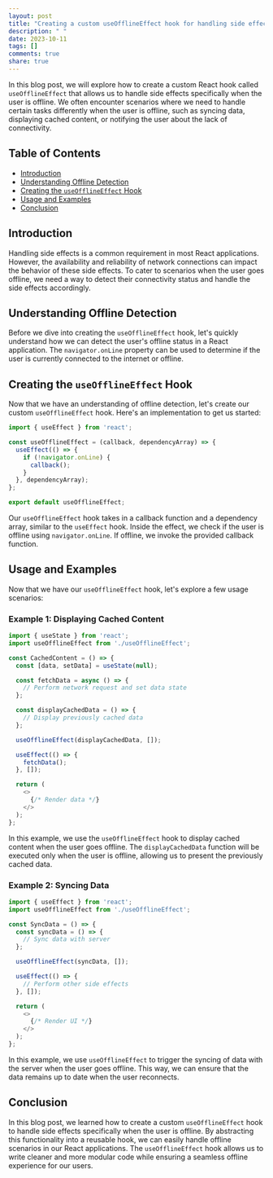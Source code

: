 ```yaml
---
layout: post
title: "Creating a custom useOfflineEffect hook for handling side effects when offline"
description: " "
date: 2023-10-11
tags: []
comments: true
share: true
---
```


In this blog post, we will explore how to create a custom React hook called `useOfflineEffect` that allows us to handle side effects specifically when the user is offline. We often encounter scenarios where we need to handle certain tasks differently when the user is offline, such as syncing data, displaying cached content, or notifying the user about the lack of connectivity.

## Table of Contents
- [Introduction](#introduction)
- [Understanding Offline Detection](#understanding-offline-detection)
- [Creating the `useOfflineEffect` Hook](#creating-the-useofflineeffect-hook)
- [Usage and Examples](#usage-and-examples)
- [Conclusion](#conclusion)

## Introduction
Handling side effects is a common requirement in most React applications. However, the availability and reliability of network connections can impact the behavior of these side effects. To cater to scenarios when the user goes offline, we need a way to detect their connectivity status and handle the side effects accordingly.

## Understanding Offline Detection
Before we dive into creating the `useOfflineEffect` hook, let's quickly understand how we can detect the user's offline status in a React application. The `navigator.onLine` property can be used to determine if the user is currently connected to the internet or offline.

## Creating the `useOfflineEffect` Hook
Now that we have an understanding of offline detection, let's create our custom `useOfflineEffect` hook. Here's an implementation to get us started:

```javascript
import { useEffect } from 'react';

const useOfflineEffect = (callback, dependencyArray) => {
  useEffect(() => {
    if (!navigator.onLine) {
      callback();
    }
  }, dependencyArray);
};

export default useOfflineEffect;
```

Our `useOfflineEffect` hook takes in a callback function and a dependency array, similar to the `useEffect` hook. Inside the effect, we check if the user is offline using `navigator.onLine`. If offline, we invoke the provided callback function.

## Usage and Examples
Now that we have our `useOfflineEffect` hook, let's explore a few usage scenarios:

### Example 1: Displaying Cached Content
```javascript
import { useState } from 'react';
import useOfflineEffect from './useOfflineEffect';

const CachedContent = () => {
  const [data, setData] = useState(null);

  const fetchData = async () => {
    // Perform network request and set data state
  };

  const displayCachedData = () => {
    // Display previously cached data
  };

  useOfflineEffect(displayCachedData, []);

  useEffect(() => {
    fetchData();
  }, []);

  return (
    <>
      {/* Render data */}
    </>
  );
};
```
In this example, we use the `useOfflineEffect` hook to display cached content when the user goes offline. The `displayCachedData` function will be executed only when the user is offline, allowing us to present the previously cached data.

### Example 2: Syncing Data
```javascript
import { useEffect } from 'react';
import useOfflineEffect from './useOfflineEffect';

const SyncData = () => {
  const syncData = () => {
    // Sync data with server
  };

  useOfflineEffect(syncData, []);

  useEffect(() => {
    // Perform other side effects
  }, []);

  return (
    <>
      {/* Render UI */}
    </>
  );
};
```
In this example, we use `useOfflineEffect` to trigger the syncing of data with the server when the user goes offline. This way, we can ensure that the data remains up to date when the user reconnects.

## Conclusion
In this blog post, we learned how to create a custom `useOfflineEffect` hook to handle side effects specifically when the user is offline. By abstracting this functionality into a reusable hook, we can easily handle offline scenarios in our React applications. The `useOfflineEffect` hook allows us to write cleaner and more modular code while ensuring a seamless offline experience for our users.